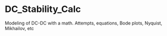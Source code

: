 # DC_Stability_Calc
Modeling of DC-DC with a math. Attempts, equations, Bode plots, Nyquist, Mikhailov, etc

